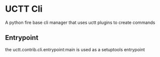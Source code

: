 # UCTT Cli

A python fire base cli manager that uses uctt plugins to create commands

## Entrypoint

the uctt.contrib.cli.entrypoint:main is used as a setuptools entrypoint
